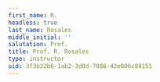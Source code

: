 ```yaml
---
first_name: R.
headless: true
last_name: Rosales
middle_initial: ''
salutation: Prof.
title: Prof. R. Rosales
type: instructor
uid: 3f3b22b6-1ab2-3d8d-7086-42e806c88151
---
```

